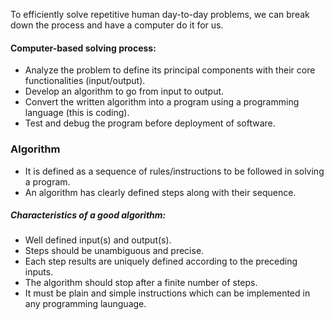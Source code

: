 To efficiently solve repetitive human day-to-day problems, we can break down the process and have a computer do it for us.

#### Computer-based solving process:
- Analyze the problem to define its principal components with their core functionalities (input/output).
- Develop an algorithm to go from input to output.
- Convert the written algorithm into a program using a programming language (this is coding).
- Test and debug the program before deployment of software.


### Algorithm
- It is defined as a sequence of rules/instructions to be followed in solving a program.
- An algorithm has clearly defined steps along with their sequence.

##### Characteristics of a good algorithm:
- Well defined input(s) and output(s).
- Steps should be unambiguous and precise.
- Each step results are uniquely defined according to the preceding inputs.
- The algorithm should stop after a finite number of steps.
- It must be plain and simple instructions which can be implemented in any programming launguage.